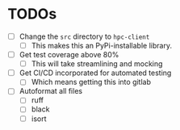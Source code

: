 # TODOs

- [ ] Change the `src` directory to `hpc-client`
  - [ ] This makes this an PyPi-installable library.
- [ ] Get test coverage above 80%
  - [ ] This will take streamlining and mocking
- [ ] Get CI/CD incorporated for automated testing
  - [ ] Which means getting this into gitlab
- [ ] Autoformat all files
  - [ ] ruff
  - [ ] black
  - [ ] isort